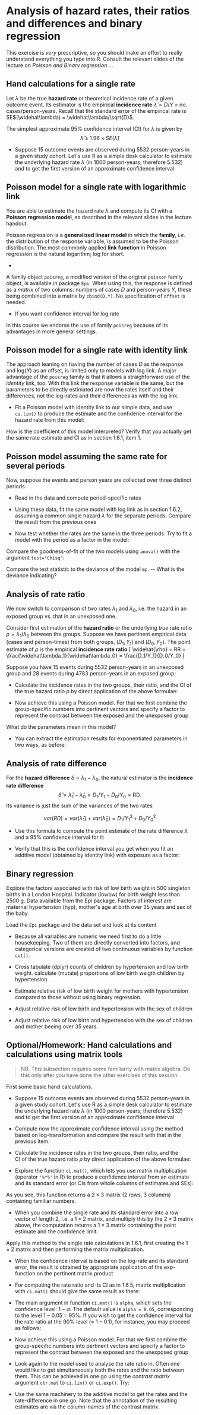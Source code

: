 




# Analysis of hazard rates, their ratios and differences and binary regression

This exercise is *very* prescriptive, so you should make an
effort to really understand everything you type into R. Consult the
relevant slides of the lecture on *Poisson and Binary regression ...*

## Hand calculations for a single rate

Let $\lambda$ be the true **hazard rate** or theoretical incidence rate of a given outcome event.
Its estimator is the empirical **incidence rate**
$\widehat\lambda = D/Y$ = no. cases/person-years.  Recall that the
standard error of the empirical rate is
SE$(\widehat\lambda) = \widehat\lambda/\sqrt{D}$.

The simplest approximate 95% confidence interval (CI) for $\lambda$
is given by
$$ \widehat\lambda \pm 1.96 \times SE(\widehat\lambda) $$



-  Suppose $15$ outcome events are observed during $5532$ person-years in a given study cohort. 
  Let's  use R as a simple desk calculator to estimate the underlying hazard rate $\lambda$ (in 1000
  person-years; therefore 5.532) and to get the first version of an approximate confidence
  interval:





## Poisson model for a single rate with logarithmic link

You are able to estimate the hazard rate $\lambda$ and compute its CI with a **Poisson regression model**, as described in the relevant slides in the lecture handout. 

Poisson regression is a **generalized linear model** in which the **family**, *i.e.* the distribution of the response variable, is assumed to be the Poisson distribution. The most commonly applied **link function**
in Poisson regression is the natural logarithm; log for short. 


- 
A family object `poisreg`, a modified version of the original `poisson` family object, is available
in package `Epi`. When using this, the response is defined as a *matrix* of two columns: numbers
of cases $D$ and person-years $Y$, these being combined into a matrix by `cbind(D,Y)`. No specification
of `offset` is needed.

-  If you want confidence interval for log rate


In this course we endorse the use of family `poisreg` because of its advantages in more general settings.


## Poisson model for a single rate with identity link

The approach leaning on having the number of cases $D$ as the response and log$(Y)$ as an offset,
is limited only to models with log link. A major  advantage of the `poisreg` family is that it allows
a straighforward use of the *identity* link, too. With this link the response variable is the same, but
the parameters to be directly estimated are now the rates itself and their differences, not the log-rates
and their differences as with the log link.
	

-  Fit a Poisson model with identity link to our simple data, and 
use `ci.lin()` to produce the estimate and the
  confidence interval for the hazard rate from this model:

How is the coefficient of this model interpreted?
Verify that you actually get the same rate estimate and CI as in section 1.6.1, item 1.


## Poisson model assuming the same rate for several periods

Now, suppose the events and person years are collected over  three distinct periods.


-  Read in the data and compute period-specific rates

-  Using these data, 
fit the same model with log link as in section 1.6.2, assuming a common single hazard $\lambda$ 
  for the separate periods. Compare the result from the previous ones


-  Now test whether the rates are the same in the three periods:
  Try to fit a model with the period as a factor in the model:

Compare the goodness-of-fit of the two models using `anova()` with the argument
`test="Chisq"`:

Compare the test statistic to the deviance of the model `mp`.
-- What is the deviance indicating?


## Analysis of rate ratio

We now switch to comparison of two rates $\lambda_1$ and $\lambda_0$, i.e.
the hazard in an exposed group vs. that in an unexposed one.

Consider first estimation of the **hazard ratio** or the underlying *true* rate ratio
$\rho = \lambda_1/\lambda_0$ between the groups.  Suppose we have
pertinent empirical data (cases and person-times) from both groups,
$(D_1,Y_1)$ and $(D_0,Y_0)$. The point estimate of $\rho$ is the
empirical **incidence rate ratio**
\[
\widehat{\rho} = RR = \frac{\widehat\lambda_1}{\widehat\lambda_0} = \frac{D_1/Y_1}{D_0/Y_0}
\]	


<!-- 
The variance of $\log(\RR)$, that is, the difference
of the log of the empirical rates,
$\log(\widehat\lambda_1) - \log(\widehat\lambda_0)$, is commonly estimated as
\begin{eqnarray*}
   {\mbox{var}}(\log(\RR)) 
    & = & {\mbox{var}}\{ \log( \widehat\lambda_1/\widehat\lambda_0 ) \} 
     =  \mbox{var}\{ \log( \widehat\lambda_1 ) \} + \mbox{var}\{ \log( \widehat \lambda_0 ) \} \\
    & = & 1/D_1 + 1/D_0
\end{eqnarray*}
Based on a similar argument as before, an approximate 95\CI for the
true rate ratio $\lambda_1/\lambda_0$ is then: 
\[
  \RR \td \exp\left(1.96\sqrt{\frac{1}{D_1}+
                              \frac{1}{D_0}}\,\right)
\]
 -->

Suppose you have $15$ events during $5532$ person-years in an
unexposed group and $28$ events during $4783$ person-years in an
exposed group:

-  Calculate the incidence rates in the two groups, their ratio, and the  CI of the true hazard ratio $\rho$ by direct application of the above formulae:


-  Now achieve this using a Poisson model. For that we first combine
the group-specific numbers into pertinent vectors and specify a factor to represent the contrast between the exposed and the unexposed group

What do the parameters mean in this model?

-  You can extract the estimation results for exponentiated parameters in two ways, as before:



## Analysis of rate difference

For the **hazard difference** $\delta = \lambda_1 - \lambda_0$,
the  natural estimator is the **incidence rate difference**
$$ \widehat\delta = \widehat\lambda_1  - \widehat\lambda_0 = D_1/Y_1 - D_0/Y_0 = \mbox{RD} . $$ 
Its variance is just the sum of the variances of the two rates 
<!-- (since the latter are  based on independent samples): -->
$$ var(RD) = var(\widehat\lambda_1 ) + var( \widehat\lambda_0 ) =  D_1/Y_1^2 + D_0/Y_0^2 $$

-  Use this formula to compute the point estimate of the rate difference $\lambda$ and a 95\%   confidence interval for it:

-  Verify that this is the confidence interval you get when you fit
  an additive model (obtained by identity link) with exposure as a factor:




## Binary regression

Explore the factors associated with risk of low birth weight 
in 500 singleton births in a London Hospital. Indicator (lowbw) for birth weight less than 2500 g. Data available from the Epi package. Factors of interest are
maternal hypertension (hyp), mother's age at birth over 35 years and sex of the baby.

Load the `Epi` package and the data set and look at its content


-  Because all variables are numeric we need first to do a little housekeeping. 
Two of them are directly converted into factors,
and categorical versions are created of two continuous variables by function `cut()`.
<!-- Also, express birth weights in kilograms -->



-  Cross tabulate (dplyr) counts of children by hypertension and low birth weight. 
calculate (mutate) proportions of low birth weigth children by hypertension.



-  Estimate relative risk of low birth weight for mothers with hypertension compared to those without using binary regression.



-  Adjust relative risk of low birth and hypertension with the sex of children




-  Adjust relative risk of low birth and hypertension with the sex of children and mother beeing over 35 years.



## Optional/Homework: Hand calculations and calculations using matrix tools

> NB. This subsection requires some familiarity with matrix algebra. Do this only after you have done the other exercises of this session.

First some basic hand calculations.

-  Suppose $15$ outcome events are observed during $5532$ person-years in a given study cohort. 
  Let's  use R as a simple desk calculator to estimate the underlying hazard rate $\lambda$ (in 1000
  person-years; therefore 5.532) and to get the first version of an approximate confidence
  interval:




-  Compute now the approximate confidence interval using the method
based on log-transformation and compare the result with that in the previous item.



-  Calculate the incidence rates in the two groups, their ratio, and the  
CI of the true hazard ratio $\rho$ by direct application of the above formulae:



-  Explore the function `ci.mat()`, which lets you use
  matrix multiplication (operator `'%*%'`
  in R) to produce a confidence interval from an estimate and its
  standard error (or CIs from whole columns of estimates and SEs):

As you see, this function returns a $2\times 3$ matrix (2 rows, 3 columns) containing familiar numbers.

-  When you combine the single rate and its standard error into 
a row vector of length 2, i.e. a $1\times 2$ matrix, and multiply this 
by the $2\times 3$ matrix above, the computation returns 
a $1\times 3$ matrix containing the point estimate and the
confidence limit.

Apply this method to the single rate calculations in 1.6.1, first creating the $1 \times 2$ matrix and then performing the matrix multiplication.

-  When the confidence interval is based on the log-rate and its
  standard error, the result is obtained by appropriate application of
  the exp-function on the pertinent matrix product

-  For computing the rate ratio and its CI as in 1.6.5, matrix
  multiplication with `ci.mat()` should give the same result as
  there:

-  The main argument in function `ci.mat()` is `alpha`,
  which sets the confidence level: $1 - \alpha$. The default value is
  `alpha = 0.05`, corresponding to the level $1 - 0.05$ = 95%. 
  If you wish to get the confidence interval for the rate ratio at
  the 90% level (= $1-0.1$), for instance, you may proceed as
  follows:

-  Now achieve this using a Poisson model. For that we first combine
the group-specific numbers into pertinent vectors and specify a factor to represent the contrast between the exposed and the unexposed group


-  Look again to the model used to analyse the rate ratio in. Often one would like to get simultaneously both
  the rates and the ratio between them. This can be achieved in one go
  using the *contrast matrix* argument `ctr.mat` to
  `ci.lin()` or `ci.exp()`. Try:

-  Use the same machinery to the additive model to get the rates
  and the rate-difference in one go. Note that the annotation of the
  resulting estimates are via the column-names of the contrast matrix.

